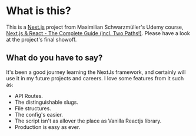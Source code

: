 # What is this?

This is a [Next.js](https://nextjs.org/) project from Maximilian Schwarzmüller's Udemy course, [Next.js & React - The Complete Guide (incl. Two Paths!)](https://www.udemy.com/course/nextjs-react-the-complete-guide/). Please have a look at the project's final showoff.

## What do you have to say?

It's been a good journey learning the NextJs framework, and certainly will use it in my future projects and careers. I love some features from it such as:

- API Routes.
- The distinguishable slugs.
- File structures.
- The config's easier.
- The script isn't as allover the place as Vanilla Reactjs library.
- Production is easy as ever.
